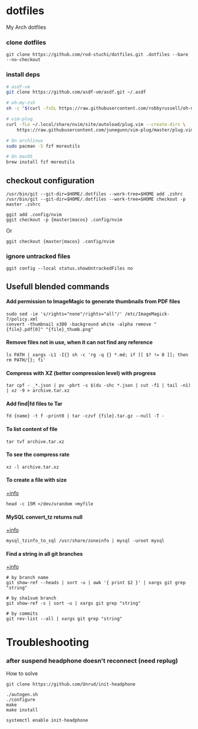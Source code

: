 # dotfiles
My Arch dotfiles

### clone dotfiles
```console
git clone https://github.com/rod-stuchi/dotfiles.git .dotfiles --bare --no-checkout
```

### install deps
```sh
# asdf-vm
git clone https://github.com/asdf-vm/asdf.git ~/.asdf

# oh-my-zsh
sh -c "$(curl -fsSL https://raw.githubusercontent.com/robbyrussell/oh-my-zsh/master/tools/install.sh)"

# vim-plug
curl -fLo ~/.local/share/nvim/site/autoload/plug.vim --create-dirs \
    https://raw.githubusercontent.com/junegunn/vim-plug/master/plug.vim

# On archlinux
sudo pacman -S fzf moreutils

# On macOS
brew install fzf moreutils
```

## checkout configuration
```console
/usr/bin/git --git-dir=$HOME/.dotfiles --work-tree=$HOME add .zshrc
/usr/bin/git --git-dir=$HOME/.dotfiles --work-tree=$HOME checkout -p master .zshrc

ggit add .config/nvim
ggit checkout -p {master|macos} .config/nvim
```
Or 
```console
ggit checkout {master|macos} .config/nvim
```

### ignore untracked files
```console
ggit config --local status.showUntrackedFiles no
```

## Usefull blended commands

#### Add permission to ImageMagic to generate thumbnails from PDF files

```console
sudo sed -ie 's/rights="none"/rights="all"/' /etc/ImageMagick-7/policy.xml
convert -thumbnail x300 -background white -alpha remove "{file}.pdf[0]" "{file}_thumb.png"
```

#### Remove files not in use, when it can not find any reference

```console
ls PATH | xargs -L1 -I{} sh -c 'rg -q {} *.md; if [[ $? != 0 ]]; then rm PATH/{}; fi'
```

#### Compress with XZ (better compression level) with progress

```console
tar cpf - _*.json | pv -pbrt -s $(du -shc *.json | cut -f1 | tail -n1) | xz -9 > archive.tar.xz
```

#### Add find|fd files to Tar

```console
fd {name} -t f -print0 | tar -czvf {file}.tar.gz --null -T -
```

#### To list content of file

```console
tar tvf archive.tar.xz
```

#### To see the compress rate

```console
xz -l archive.tar.xz
```

#### To create a file with size

[+info](https://unix.stackexchange.com/a/33634)

```console
head -c 15M </dev/urandom >myfile
```

#### MySQL convert_tz returns null

[+info](https://stackoverflow.com/a/14454465)

```console
mysql_tzinfo_to_sql /usr/share/zoneinfo | mysql -uroot mysql
```

#### Find a string in all git branches
[+info](https://stackoverflow.com/q/7151311)

```console
# by branch name
git show-ref --heads | sort -u | awk '{ print $2 }' | xargs git grep "string"

# by sha1sum branch
git show-ref -s | sort -u | xargs git grep "string"

# by commits
git rev-list --all | xargs git grep "string"
```

# Troubleshooting

### after suspend headphone doesn't reconnect (need replug)

How to solve

    git clone https://github.com/Unrud/init-headphone

```console
./autogen.sh
./configure
make
make install

systemctl enable init-headphone
```

